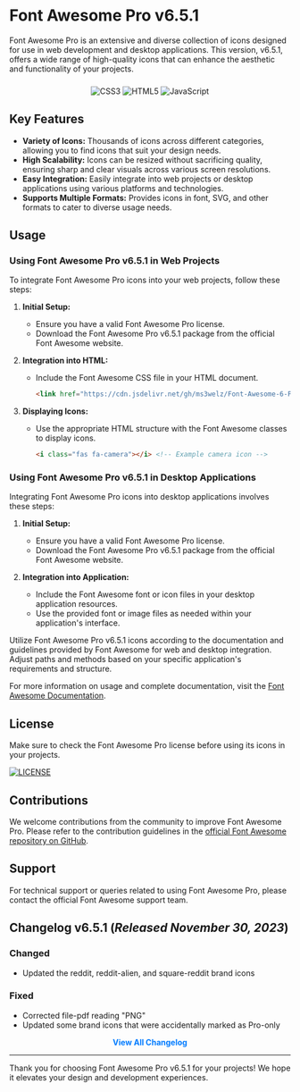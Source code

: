 # Font Awesome Pro v6.5.1

Font Awesome Pro is an extensive and diverse collection of icons designed for use in web development and desktop applications. This version, v6.5.1, offers a wide range of high-quality icons that can enhance the aesthetic and functionality of your projects.

###

<div align="center">
  <img src="https://img.shields.io/badge/css3-%231572B6.svg?style=for-the-badge&logo=css3&logoColor=white" alt="CSS3">
  <img src="https://img.shields.io/badge/html5-%23E34F26.svg?style=for-the-badge&logo=html5&logoColor=white" alt="HTML5">
  <img src="https://img.shields.io/badge/javascript-%23323330.svg?style=for-the-badge&logo=javascript&logoColor=%23F7DF1E" alt="JavaScript">
</div>

## Key Features

- **Variety of Icons:** Thousands of icons across different categories, allowing you to find icons that suit your design needs.
- **High Scalability:** Icons can be resized without sacrificing quality, ensuring sharp and clear visuals across various screen resolutions.
- **Easy Integration:** Easily integrate into web projects or desktop applications using various platforms and technologies.
- **Supports Multiple Formats:** Provides icons in font, SVG, and other formats to cater to diverse usage needs.

## Usage

### Using Font Awesome Pro v6.5.1 in Web Projects

To integrate Font Awesome Pro icons into your web projects, follow these steps:

1. **Initial Setup:**
   - Ensure you have a valid Font Awesome Pro license.
   - Download the Font Awesome Pro v6.5.1 package from the official Font Awesome website.

2. **Integration into HTML:**
   - Include the Font Awesome CSS file in your HTML document.
     ```html
     <link href="https://cdn.jsdelivr.net/gh/ms3welz/Font-Awesome-6-Pro/fontawesome-pro-6.5.1-web/css/all.min.css" rel="stylesheet">
     ```

3. **Displaying Icons:**
   - Use the appropriate HTML structure with the Font Awesome classes to display icons.
     ```html
     <i class="fas fa-camera"></i> <!-- Example camera icon -->
     ```

### Using Font Awesome Pro v6.5.1 in Desktop Applications

Integrating Font Awesome Pro icons into desktop applications involves these steps:

1. **Initial Setup:**
   - Ensure you have a valid Font Awesome Pro license.
   - Download the Font Awesome Pro v6.5.1 package from the official Font Awesome website.

2. **Integration into Application:**
   - Include the Font Awesome font or icon files in your desktop application resources.
   - Use the provided font or image files as needed within your application's interface.

Utilize Font Awesome Pro v6.5.1 icons according to the documentation and guidelines provided by Font Awesome for web and desktop integration. Adjust paths and methods based on your specific application's requirements and structure.

For more information on usage and complete documentation, visit the [Font Awesome Documentation](https://fontawesome.com/docs).

## License

Make sure to check the Font Awesome Pro license before using its icons in your projects.
<div style="text-align: left;"><a href="https://github.com/ms3welz/Font-Awesome-6-Pro/blob/main/LICENSE" target="_blank"><img alt="LICENSE" src="https://img.shields.io/github/license/ms3welz/font-awesome-6-pro"></a></div>

## Contributions

We welcome contributions from the community to improve Font Awesome Pro. Please refer to the contribution guidelines in the [official Font Awesome repository on GitHub](https://github.com/FortAwesome/Font-Awesome).

## Support

For technical support or queries related to using Font Awesome Pro, please contact the official Font Awesome support team.

## Changelog v6.5.1 (*Released November 30, 2023*)

### Changed

- Updated the reddit, reddit-alien, and square-reddit brand icons

### Fixed

- Corrected file-pdf reading "PNG"
- Updated some brand icons that were accidentally marked as Pro-only

<div align="center">
    <a href="https://fontawesome.com/docs/changelog/" target="_blank" style="text-decoration: none; color: #007BFF; font-weight: bold;">View All Changelog</a>
</div>

---

Thank you for choosing Font Awesome Pro v6.5.1 for your projects! We hope it elevates your design and development experiences.
